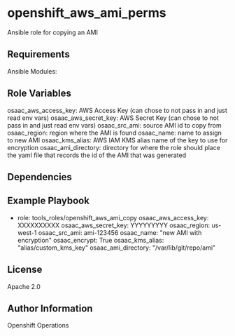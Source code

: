 openshift_aws_ami_perms
=========

Ansible role for copying an AMI

Requirements
------------

Ansible Modules:


Role Variables
--------------

osaac_aws_access_key: AWS Access Key (can chose to not pass in and just read env vars)
osaac_aws_secret_key: AWS Secret Key (can chose to not pass in and just read env vars)
osaac_src_ami: source AMI id to copy from
osaac_region: region where the AMI is found
osaac_name: name to assign to new AMI
osaac_kms_alias: AWS IAM KMS alias name of the key to use for encryption
osaac_ami_directory: directory for where the role should place the yaml file that records the id of the AMI that was generated

Dependencies
------------


Example Playbook
----------------

  - role: tools_roles/openshift_aws_ami_copy
    osaac_aws_access_key: XXXXXXXXXX
    osaac_aws_secret_key: YYYYYYYYY
    osaac_region: us-west-1
    osaac_src_ami: ami-123456
    osaac_name: "new AMI with encryption"
    osaac_encrypt: True
    osaac_kms_alias: "alias/custom_kms_key"
    osaac_ami_directory: "/var/lib/git/repo/ami"


License
-------

Apache 2.0

Author Information
------------------

Openshift Operations
